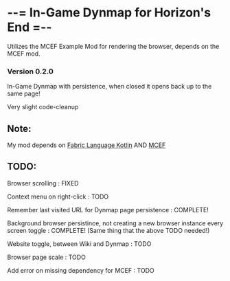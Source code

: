 # --= In-Game Dynmap for Horizon's End =--
Utilizes the MCEF Example Mod for rendering the browser, depends on the MCEF mod.

### Version 0.2.0
In-Game Dynmap with persistence, when closed it opens back up to the same page!

Very slight code-cleanup

## Note:
My mod depends on [Fabric Language Kotlin](https://modrinth.com/mod/fabric-language-kotlin) AND [MCEF](https://modrinth.com/mod/mcef/)

## TODO:

Browser scrolling : FIXED

Context menu on right-click : TODO

Remember last visited URL for Dynmap page persistence : COMPLETE!

Background browser persistince, not creating a new browser instance every screen toggle : COMPLETE! (Same thing that the above TODO needed!)

Website toggle, between Wiki and Dynmap : TODO

Browser page scale : TODO

Add error on missing dependency for MCEF : TODO
